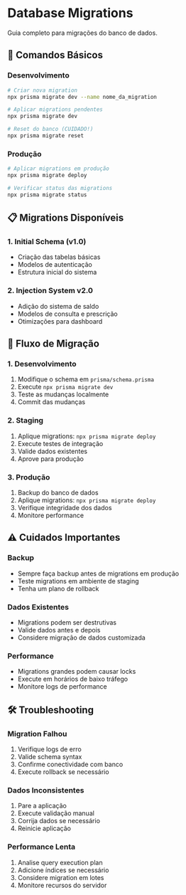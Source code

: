 # Database Migrations

Guia completo para migrações do banco de dados.

## 🚀 Comandos Básicos

### Desenvolvimento

```bash
# Criar nova migration
npx prisma migrate dev --name nome_da_migration

# Aplicar migrations pendentes
npx prisma migrate dev

# Reset do banco (CUIDADO!)
npx prisma migrate reset
```

### Produção

```bash
# Aplicar migrations em produção
npx prisma migrate deploy

# Verificar status das migrations
npx prisma migrate status
```

## 📋 Migrations Disponíveis

### 1. Initial Schema (v1.0)

- Criação das tabelas básicas
- Modelos de autenticação
- Estrutura inicial do sistema

### 2. Injection System v2.0

- Adição do sistema de saldo
- Modelos de consulta e prescrição
- Otimizações para dashboard

## 🔄 Fluxo de Migração

### 1. Desenvolvimento

1. Modifique o schema em `prisma/schema.prisma`
2. Execute `npx prisma migrate dev`
3. Teste as mudanças localmente
4. Commit das mudanças

### 2. Staging

1. Aplique migrations: `npx prisma migrate deploy`
2. Execute testes de integração
3. Valide dados existentes
4. Aprove para produção

### 3. Produção

1. Backup do banco de dados
2. Aplique migrations: `npx prisma migrate deploy`
3. Verifique integridade dos dados
4. Monitore performance

## ⚠️ Cuidados Importantes

### Backup

- Sempre faça backup antes de migrations em produção
- Teste migrations em ambiente de staging
- Tenha um plano de rollback

### Dados Existentes

- Migrations podem ser destrutivas
- Valide dados antes e depois
- Considere migração de dados customizada

### Performance

- Migrations grandes podem causar locks
- Execute em horários de baixo tráfego
- Monitore logs de performance

## 🛠️ Troubleshooting

### Migration Falhou

1. Verifique logs de erro
2. Valide schema syntax
3. Confirme conectividade com banco
4. Execute rollback se necessário

### Dados Inconsistentes

1. Pare a aplicação
2. Execute validação manual
3. Corrija dados se necessário
4. Reinicie aplicação

### Performance Lenta

1. Analise query execution plan
2. Adicione índices se necessário
3. Considere migration em lotes
4. Monitore recursos do servidor
